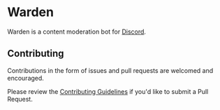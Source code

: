 # Warden

Warden is a content moderation bot for [Discord](https://discord.com).

## Contributing

Contributions in the form of issues and pull requests are welcomed and encouraged.

Please review the [Contributing Guidelines](https://github.com/CheesyGamer77/Warden/blob/main/.github/CONTRIBUTING.md) if you'd like to submit a Pull Request.

